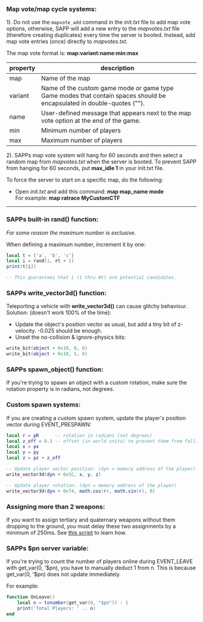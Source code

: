 ### Map vote/map cycle systems:

1). Do not use the `mapvote_add` command in the _init.txt_ file to add map vote options, otherwise, SAPP will add a new entry to the _mapvotes.txt_ file (therefore creating duplicates) every time the server is booted. Instead, add map vote entries (once) directly to _mapvotes.txt_.

The map vote format is: **map:variant:name:min:max**

| property | description                                                                                                                |
|----------|----------------------------------------------------------------------------------------------------------------------------|
| map      | Name of the map                                                                                                            |
| variant  | Name of the custom game mode or game type<br/>Game modes that contain spaces should be encapsulated in double-quotes (""). |
| name     | User-defined message that appears next to the map vote option at the end of the game.                                      |
| min      | Minimum number of players                                                                                                  |
| max      | Maximum number of players                                                                                                  |

2). SAPPs map vote system will hang for 60 seconds and then select a random map from _mapvotes.txt_ when the server is booted. To prevent SAPP from hanging for 60 seconds, put **max_idle 1** in your init.txt file.

To force the server to start on a specific map, do the following:
- Open _init.txt_ and add this command: **map map_name mode**<br/>
  For example: **map ratrace MyCustomCTF**

----

### SAPPs built-in rand() function:
_For some reason the maximum number is exclusive._

When defining a maximum number, increment it by one:
```lua
local t = {'a', 'b', 'c'}
local i = rand(1, #t + 1)
print(t[i])

-- This guarantees that i (1 thru #t) are potential candidates.
```

### SAPPs **write_vector3d()** function:
Teleporting a vehicle with **write_vector3d()** can cause glitchy behaviour.
Solution: (doesn't work 100% of the time):
- Update the object's position vector as usual, but add a tiny bit of z-velocity. -0.025 should be enough.
- Unset the no-collision & ignore-physics bits:
```lua
write_bit(object + 0x10, 0, 0)
write_bit(object + 0x10, 5, 0)
```

### SAPPs **spawn_object()** function:
If you're trying to spawn an object with a custom rotation, make sure the rotation property is in radians, not degrees.

### Custom spawn systems:
If you are creating a custom spawn system, update the player's position vector during EVENT_PRESPAWN:
```lua
local r = pR      -- rotation in radians (not degrees)
local z_off = 0.3 -- offset (in world units) to prevent them from falling thru the map.
local x = px
local y = py
local z = pz + z_off

-- Update player vector position: (dyn = memory address of the player)
write_vector3d(dyn + 0x5C, x, y, z)

-- Update player rotation: (dyn = memory address of the player)
write_vector3d(dyn + 0x74, math.cos(r), math.sin(r), 0)
```


### Assigning more than 2 weapons:
If you want to assign tertiary and quaternary weapons without them dropping to the ground, you must delay these two assignments by a minimum of 250ms.
See [this script](https://github.com/Chalwk/HALO-SCRIPT-PROJECTS/blob/master/Miscellaneous/4-weapons%20(example%20script).lua) to learn how.


### SAPPs **$pn** server variable:
If you're trying to count the number of players online during EVENT_LEAVE with get_var(0, '\$pn), you have to manually deduct 1 from n.
This is because get_var(0, '\$pn) does not update immediately.

For example:
```lua
function OnLeave()
    local n = tonumber(get_var(0, "$pn")) - 1
    print('Total Players: ' .. n)
end
```